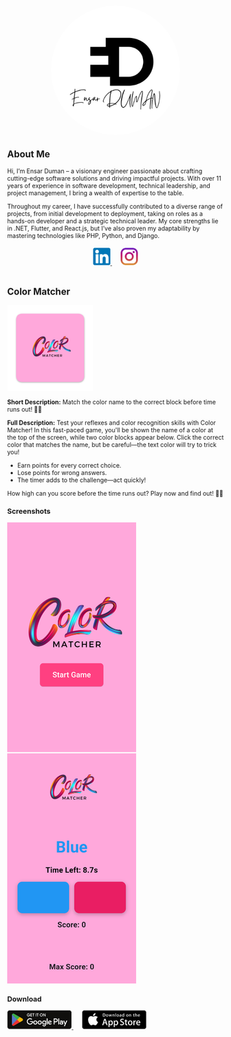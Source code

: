 <div style="text-align: center;">
    <img src="assets/logo.png" alt="Ensar Duman Logo" width="300" style="border-radius: 50%; background-color: white;">
</div>

## About Me

Hi, I’m Ensar Duman – a visionary engineer passionate about crafting cutting-edge software solutions and driving impactful projects. With over 11 years of experience in software development, technical leadership, and project management, I bring a wealth of expertise to the table.

Throughout my career, I have successfully contributed to a diverse range of projects, from initial development to deployment, taking on roles as a hands-on developer and a strategic technical leader. My core strengths lie in .NET, Flutter, and React.js, but I’ve also proven my adaptability by mastering technologies like PHP, Python, and Django.

<div style="text-align: center; margin-top: 20px;">
    <a href="https://www.linkedin.com/in/ensarduman/" target="_blank" style="margin-right: 20px;">
        <img src="assets/linkedin.png" alt="LinkedIn Profile" width="40">
    </a>
    <a href="https://www.instagram.com/ensarduman/" target="_blank">
        <img src="assets/instagram.png" alt="Instagram Profile" width="40">
    </a>
</div>

<!-- Put this code anywhere in the body of your page where you want the badge to show up. -->

<div itemscope itemtype='http://schema.org/Person' class='fiverr-seller-widget' style='display: inline-block;'>
     <div class='fiverr-seller-content' id='fiverr-seller-widget-content-135e025c-9693-42f4-9601-d7c3320958ab' itemprop='contentURL' style='display: none;'></div>
        <div id='fiverr-widget-seller-data' style='display: none;'>
            <div itemprop='name' >ensarduman</div>
            <div itemscope itemtype='http://schema.org/Organization'><span itemprop='name'>Fiverr</span></div>
            <div itemprop='jobtitle'>Seller</div>
            <div itemprop='description'>Hi, I am Ensar Duman I am a software engineer with 11 years of experience in development technical leadership and project management I specialize in NET Flutter and Reactjs while also excelling in Python Django and PHP From initial development to deployment I have led diverse impactful projects as both a hands-on developer and strategic leader My passion lies in crafting innovative software solutions that deliver measurable results and drive meaningful impact</div>
        </div>
</div>

<script id='fiverr-seller-widget-script-135e025c-9693-42f4-9601-d7c3320958ab' src='https://widgets.fiverr.com/api/v1/seller/ensarduman?widget_id=135e025c-9693-42f4-9601-d7c3320958ab' data-config='{"category_name":"Programming \u0026 Tech"}' async='true' defer='true'></script>



## Color Matcher

<img src="assets/color_matcher/logo.png" alt="Color Matcher Logo" width="200">

**Short Description:** Match the color name to the correct block before time runs out! 🎨✨

**Full Description:** Test your reflexes and color recognition skills with Color Matcher! In this fast-paced game, you'll be shown the name of a color at the top of the screen, while two color blocks appear below. Click the correct color that matches the name, but be careful—the text color will try to trick you!

- Earn points for every correct choice.
- Lose points for wrong answers.
- The timer adds to the challenge—act quickly!

How high can you score before the time runs out? Play now and find out! 🎨✨

### Screenshots

<img src="assets/color_matcher/ss1.png" alt="Color Matcher Launch" width="300">
<img src="assets/color_matcher/ss2.png" alt="Color Matcher Game Play" width="300">

### Download

<a href="https://play.google.com/store/apps/details?id=com.ensarduman.color_matcher" target="_blank" style="margin-right: 20px;">
    <img src="assets/googleplay.png" alt="Google Play" width="150">
</a>
<a href="#">
    <img src="assets/appstore.png" alt="App Store" width="150">
</a>

